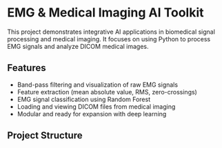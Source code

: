# EMG & Medical Imaging AI Toolkit

This project demonstrates integrative AI applications in biomedical signal processing and medical imaging. It focuses on using Python to process EMG signals and analyze DICOM medical images.

## Features

- Band-pass filtering and visualization of raw EMG signals
- Feature extraction (mean absolute value, RMS, zero-crossings)
- EMG signal classification using Random Forest
- Loading and viewing DICOM files from medical imaging
- Modular and ready for expansion with deep learning

## Project Structure

